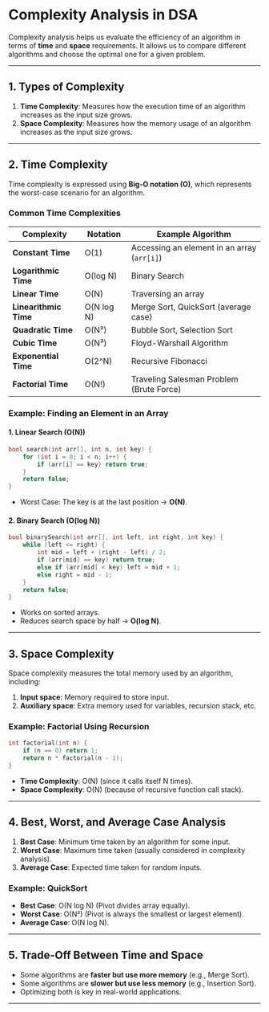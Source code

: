 # **Complexity Analysis in DSA**

Complexity analysis helps us evaluate the efficiency of an algorithm in terms of **time** and **space** requirements. It allows us to compare different algorithms and choose the optimal one for a given problem.

---

## **1. Types of Complexity**
1. **Time Complexity**: Measures how the execution time of an algorithm increases as the input size grows.
2. **Space Complexity**: Measures how the memory usage of an algorithm increases as the input size grows.

---

## **2. Time Complexity**
Time complexity is expressed using **Big-O notation (O)**, which represents the worst-case scenario for an algorithm.

### **Common Time Complexities**
| Complexity | Notation | Example Algorithm |
|------------|----------|------------------|
| **Constant Time** | O(1) | Accessing an element in an array (`arr[i]`) |
| **Logarithmic Time** | O(log N) | Binary Search |
| **Linear Time** | O(N) | Traversing an array |
| **Linearithmic Time** | O(N log N) | Merge Sort, QuickSort (average case) |
| **Quadratic Time** | O(N²) | Bubble Sort, Selection Sort |
| **Cubic Time** | O(N³) | Floyd-Warshall Algorithm |
| **Exponential Time** | O(2^N) | Recursive Fibonacci |
| **Factorial Time** | O(N!) | Traveling Salesman Problem (Brute Force) |

### **Example: Finding an Element in an Array**
#### **1. Linear Search (O(N))**
```cpp
bool search(int arr[], int n, int key) {
    for (int i = 0; i < n; i++) {
        if (arr[i] == key) return true;
    }
    return false;
}
```
- Worst Case: The key is at the last position → **O(N)**.

#### **2. Binary Search (O(log N))**
```cpp
bool binarySearch(int arr[], int left, int right, int key) {
    while (left <= right) {
        int mid = left + (right - left) / 2;
        if (arr[mid] == key) return true;
        else if (arr[mid] < key) left = mid + 1;
        else right = mid - 1;
    }
    return false;
}
```
- Works on sorted arrays.
- Reduces search space by half → **O(log N)**.

---

## **3. Space Complexity**
Space complexity measures the total memory used by an algorithm, including:
1. **Input space**: Memory required to store input.
2. **Auxiliary space**: Extra memory used for variables, recursion stack, etc.

### **Example: Factorial Using Recursion**
```cpp
int factorial(int n) {
    if (n == 0) return 1;
    return n * factorial(n - 1);
}
```
- **Time Complexity**: O(N) (since it calls itself N times).
- **Space Complexity**: O(N) (because of recursive function call stack).

---

## **4. Best, Worst, and Average Case Analysis**
1. **Best Case**: Minimum time taken by an algorithm for some input.
2. **Worst Case**: Maximum time taken (usually considered in complexity analysis).
3. **Average Case**: Expected time taken for random inputs.

### **Example: QuickSort**
- **Best Case**: O(N log N) (Pivot divides array equally).
- **Worst Case**: O(N²) (Pivot is always the smallest or largest element).
- **Average Case**: O(N log N).

---

## **5. Trade-Off Between Time and Space**
- Some algorithms are **faster but use more memory** (e.g., Merge Sort).
- Some algorithms are **slower but use less memory** (e.g., Insertion Sort).
- Optimizing both is key in real-world applications.

---